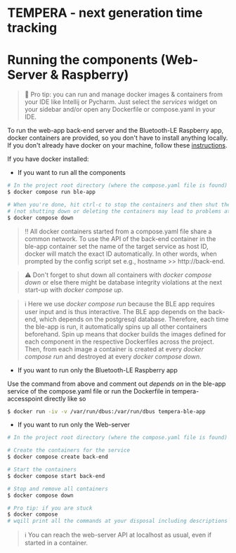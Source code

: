 TEMPERA - next generation time tracking
=======================================

# Running the components (Web-Server & Raspberry)

> :rocket:
> Pro tip: you can run and manage docker images & containers from your IDE like Intellij or Pycharm.
> Just select the *services* widget on your sidebar and/or open any Dockerfile or compose.yaml in your IDE.

To run the web-app back-end server and the Bluetooth-LE Raspberry app,
docker containers are provided, so you don't have to install anything locally.
If you don't already have docker on your machine, follow these [instructions](https://docs.docker.com/get-docker/).

If you have docker installed:

* If you want to run all the components

```bash
# In the project root directory (where the compose.yaml file is found)
$ docker compose run ble-app

# When you're done, hit ctrl-c to stop the containers and then shut them down
# (not shutting down or deleting the containers may lead to problems at the next start-up!)
$ docker compose down
```

> :bangbang:
> All docker containers started from a compose.yaml file share a common network. To use the API of the back-end
> container in the ble-app container set the name of the target service as host ID, docker will match
> the exact ID automatically. In other words, when prompted by the config script set e.g., hostname >> http://back-end.

> :warning:
> Don't forget to shut down all containers with *docker compose down* or else there might be database
> integrity violations at the next start-up with *docker compose up*.

> :information_source:
> Here we use *docker compose run* because the BLE app requires user input and is thus interactive.
> The BLE app depends on the back-end, which depends on the postgresql database. Therefore, each time
> the ble-app is run, it automatically spins up all other containers beforehand.
> Spin up means that docker builds the images defined for each component in the respective Dockerfiles across the
> project.
> Then, from each image a container is created at every *docker compose run* and destroyed at every
> *docker compose down*.

* If you want to run only the Bluetooth-LE Raspberry app

Use the command from above and comment out *depends on* in the ble-app service of the compose.yaml file
or run the Dockerfile in tempera-accesspoint directly like so

```bash
$ docker run -iv -v /var/run/dbus:/var/run/dbus tempera-ble-app
```

* If you want to run only the Web-server

```bash
# In the project root directory (where the compose.yaml file is found)

# Create the containers for the service
$ docker compose create back-end

# Start the containers
$ docker compose start back-end

# Stop and remove all containers
$ docker compose down

# Pro tip: if you are stuck
$ docker compose
# wqill print all the commands at your disposal including descriptions 
```

> :information_source:
> You can reach the web-server API at localhost as usual, even if started in a container. 
